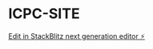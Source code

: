 # ICPC-SITE

[Edit in StackBlitz next generation editor ⚡️](https://stackblitz.com/~/github.com/1Kunalvats9/ICPC-SITE)